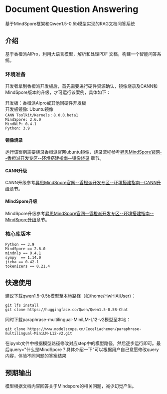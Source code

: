 # Document Question Answering

基于MindSpore框架和Qwen1.5-0.5b模型实现的RAG文档问答系统

## 介绍

基于香橙派AIPro，利用大语言模型，解析和处理PDF 文档，构建一个智能问答系统。

### 环境准备

开发者拿到香橙派开发板后，首先需要进行硬件资源确认，镜像烧录及CANN和MindSpore版本的升级，才可运行该案例，具体如下：

开发板：香橙派Aipro或其他同硬件开发板  
开发板镜像: Ubuntu镜像  
`CANN Toolkit/Kernels：8.0.0.beta1`  
`MindSpore: 2.6.0`  
`MindNLP: 0.4.1`  
`Python: 3.9`

#### 镜像烧录

运行该案例需要烧录香橙派官网ubuntu镜像，烧录流程参考[昇思MindSpore官网--香橙派开发专区--环境搭建指南--镜像烧录](https://www.mindspore.cn/tutorials/zh-CN/r2.7.0rc1/orange_pi/environment_setup.html) 章节。

#### CANN升级

CANN升级参考[昇思MindSpore官网--香橙派开发专区--环境搭建指南--CANN升级](https://www.mindspore.cn/tutorials/zh-CN/r2.7.0rc1/orange_pi/environment_setup.html)章节。

#### MindSpore升级

MindSpore升级参考[昇思MindSpore官网--香橙派开发专区--环境搭建指南--MindSpore升级](https://www.mindspore.cn/tutorials/zh-CN/r2.7.0rc1/orange_pi/environment_setup.html)章节。

### 核心库版本
```
Python == 3.9
MindSpore == 2.6.0
mindnlp == 0.4.1
sympy  == 1.14.0
jieba == 0.42.1
tokenizers == 0.21.4
```
## 快速使用

建议下载qwen1.5-0.5b模型至本地路径（如/home/HwHiAiUser）：

```
git lfs install
git clone https://huggingface.co/Qwen/Qwen1.5-0.5B-Chat
```

同时下载paraphrase-multilingual-MiniLM-L12-v2模型至本地：

```
git clone https://www.modelscope.cn/Ceceliachenen/paraphrase-multilingual-MiniLM-L12-v2.git
```

在ipynb文件中根据模型路径修改对应step中的模型路径，然后逐步运行即可。最后query="什么是MindSpore？具体介绍一下"可以根据用户自己意愿修改query内容，体验不同问题的答案结果

## 预期输出

模型根据文档内容回答关于Mindspore的相关问题，减少幻觉产生。

